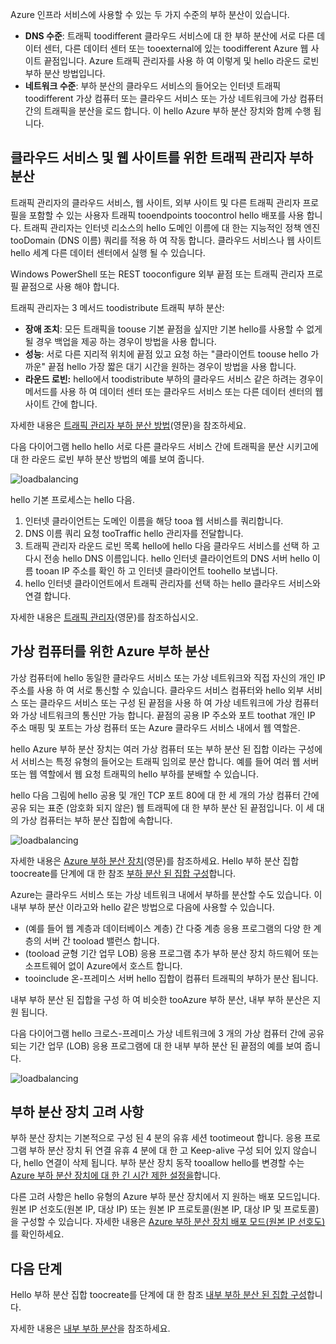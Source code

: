

Azure 인프라 서비스에 사용할 수 있는 두 가지 수준의 부하 분산이 있습니다.

* **DNS 수준**: 트래픽 toodifferent 클라우드 서비스에 대 한 부하 분산에 서로 다른 데이터 센터, 다른 데이터 센터 또는 tooexternal에 있는 toodifferent Azure 웹 사이트 끝점입니다. Azure 트래픽 관리자를 사용 하 여 이렇게 및 hello 라운드 로빈 부하 분산 방법입니다.
* **네트워크 수준**: 부하 분산의 클라우드 서비스의 들어오는 인터넷 트래픽 toodifferent 가상 컴퓨터 또는 클라우드 서비스 또는 가상 네트워크에 가상 컴퓨터 간의 트래픽을 분산을 로드 합니다. 이 hello Azure 부하 분산 장치와 함께 수행 됩니다.

## <a name="traffic-manager-load-balancing-for-cloud-services-and-websites"></a>클라우드 서비스 및 웹 사이트를 위한 트래픽 관리자 부하 분산
트래픽 관리자의 클라우드 서비스, 웹 사이트, 외부 사이트 및 다른 트래픽 관리자 프로필을 포함할 수 있는 사용자 트래픽 tooendpoints toocontrol hello 배포를 사용 합니다. 트래픽 관리자는 인터넷 리소스의 hello 도메인 이름에 대 한는 지능적인 정책 엔진 tooDomain (DNS 이름) 쿼리를 적용 하 여 작동 합니다. 클라우드 서비스나 웹 사이트 hello 세계 다른 데이터 센터에서 실행 될 수 있습니다.

Windows PowerShell 또는 REST tooconfigure 외부 끝점 또는 트래픽 관리자 프로필 끝점으로 사용 해야 합니다.

트래픽 관리자는 3 메서드 toodistribute 트래픽 부하 분산:

* **장애 조치**: 모든 트래픽을 toouse 기본 끝점을 싶지만 기본 hello를 사용할 수 없게 될 경우 백업을 제공 하는 경우이 방법을 사용 합니다.
* **성능**: 서로 다른 지리적 위치에 끝점 있고 요청 하는 "클라이언트 toouse hello 가까운" 끝점 hello 가장 짧은 대기 시간을 원하는 경우이 방법을 사용 합니다.
* **라운드 로빈:** hello에서 toodistribute 부하의 클라우드 서비스 같은 하려는 경우이 메서드를 사용 하 여 데이터 센터 또는 클라우드 서비스 또는 다른 데이터 센터의 웹 사이트 간에 합니다.

자세한 내용은 [트래픽 관리자 부하 분산 방법](../articles/traffic-manager/traffic-manager-routing-methods.md)(영문)을 참조하세요.

다음 다이어그램 hello hello 서로 다른 클라우드 서비스 간에 트래픽을 분산 시키고에 대 한 라운드 로빈 부하 분산 방법의 예를 보여 줍니다.

![loadbalancing](./media/virtual-machines-common-load-balance/TMSummary.png)

hello 기본 프로세스는 hello 다음.

1. 인터넷 클라이언트는 도메인 이름을 해당 tooa 웹 서비스를 쿼리합니다.
2. DNS 이름 쿼리 요청 tooTraffic hello 관리자를 전달합니다.
3. 트래픽 관리자 라운드 로빈 목록 hello에 hello 다음 클라우드 서비스를 선택 하 고 다시 전송 hello DNS 이름입니다. hello 인터넷 클라이언트의 DNS 서버 hello 이름 tooan IP 주소를 확인 하 고 인터넷 클라이언트 toohello 보냅니다.
4. hello 인터넷 클라이언트에서 트래픽 관리자를 선택 하는 hello 클라우드 서비스와 연결 합니다.

자세한 내용은 [트래픽 관리자](../articles/traffic-manager/traffic-manager-overview.md)(영문)를 참조하십시오.

## <a name="azure-load-balancing-for-virtual-machines"></a>가상 컴퓨터를 위한 Azure 부하 분산
가상 컴퓨터에 hello 동일한 클라우드 서비스 또는 가상 네트워크와 직접 자신의 개인 IP 주소를 사용 하 여 서로 통신할 수 있습니다. 클라우드 서비스 컴퓨터와 hello 외부 서비스 또는 클라우드 서비스 또는 구성 된 끝점을 사용 하 여 가상 네트워크에 가상 컴퓨터와 가상 네트워크의 통신만 가능 합니다. 끝점의 공용 IP 주소와 포트 toothat 개인 IP 주소 매핑 및 포트는 가상 컴퓨터 또는 Azure 클라우드 서비스 내에서 웹 역할은.

hello Azure 부하 분산 장치는 여러 가상 컴퓨터 또는 부하 분산 된 집합 이라는 구성에서 서비스는 특정 유형의 들어오는 트래픽 임의로 분산 합니다. 예를 들어 여러 웹 서버 또는 웹 역할에서 웹 요청 트래픽의 hello 부하를 분배할 수 있습니다.

hello 다음 그림에 hello 공용 및 개인 TCP 포트 80에 대 한 세 개의 가상 컴퓨터 간에 공유 되는 표준 (암호화 되지 않은) 웹 트래픽에 대 한 부하 분산 된 끝점입니다. 이 세 대의 가상 컴퓨터는 부하 분산 집합에 속합니다.

![loadbalancing](./media/virtual-machines-common-load-balance/LoadBalancing.png)

자세한 내용은 [Azure 부하 분산 장치](../articles/load-balancer/load-balancer-overview.md)(영문)를 참조하세요. Hello 부하 분산 집합 toocreate를 단계에 대 한 참조 [부하 분산 된 집합 구성](../articles/load-balancer/load-balancer-get-started-internet-arm-ps.md)합니다.

Azure는 클라우드 서비스 또는 가상 네트워크 내에서 부하를 분산할 수도 있습니다. 이 내부 부하 분산 이라고와 hello 같은 방법으로 다음에 사용할 수 있습니다.

* (예를 들어 웹 계층과 데이터베이스 계층) 간 다중 계층 응용 프로그램의 다양 한 계층의 서버 간 tooload 밸런스 합니다.
* (tooload 균형 기간 업무 LOB) 응용 프로그램 추가 부하 분산 장치 하드웨어 또는 소프트웨어 없이 Azure에서 호스트 합니다.
* tooinclude 온-프레미스 서버 hello 집합이 컴퓨터 트래픽의 부하가 분산 됩니다.

내부 부하 분산 된 집합을 구성 하 여 비슷한 tooAzure 부하 분산, 내부 부하 분산은 지원 됩니다.

다음 다이어그램 hello 크로스-프레미스 가상 네트워크에 3 개의 가상 컴퓨터 간에 공유 되는 기간 업무 (LOB) 응용 프로그램에 대 한 내부 부하 분산 된 끝점의 예를 보여 줍니다.

![loadbalancing](./media/virtual-machines-common-load-balance/LOBServers.png)

## <a name="load-balancer-considerations"></a>부하 분산 장치 고려 사항
부하 분산 장치는 기본적으로 구성 된 4 분의 유휴 세션 tootimeout 합니다. 응용 프로그램 부하 분산 장치 뒤 연결 유휴 4 분에 대 한 고 Keep-alive 구성 되어 있지 않습니다, hello 연결이 삭제 됩니다. 부하 분산 장치 동작 tooallow hello를 변경할 수는 [Azure 부하 분산 장치에 대 한 긴 시간 제한 설정을](../articles/load-balancer/load-balancer-tcp-idle-timeout.md)합니다.

다른 고려 사항은 hello 유형의 Azure 부하 분산 장치에서 지 원하는 배포 모드입니다. 원본 IP 선호도(원본 IP, 대상 IP) 또는 원본 IP 프로토콜(원본 IP, 대상 IP 및 프로토콜)을 구성할 수 있습니다. 자세한 내용은 [Azure 부하 분산 장치 배포 모드(원본 IP 선호도)](../articles/load-balancer/load-balancer-distribution-mode.md) 를 확인하세요.

## <a name="next-steps"></a>다음 단계
Hello 부하 분산 집합 toocreate를 단계에 대 한 참조 [내부 부하 분산 된 집합 구성](../articles/load-balancer/load-balancer-get-started-ilb-arm-ps.md)합니다.

자세한 내용은 [내부 부하 분산](../articles/load-balancer/load-balancer-internal-overview.md)을 참조하세요.

